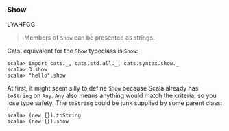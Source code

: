 
### Show

LYAHFGG:

> Members of `Show` can be presented as strings.

Cats' equivalent for the `Show` typeclass is `Show`:

```console:new
scala> import cats._, cats.std.all._, cats.syntax.show._
scala> 3.show
scala> "hello".show
```

At first, it might seem silly to define `Show` because Scala
already has `toString` on `Any`.
`Any` also means anything would match the criteria, so you lose type safety.
The `toString` could be junk supplied by some parent class:

```console:error
scala> (new {}).toString
scala> (new {}).show
```
